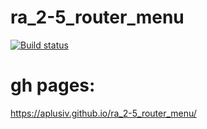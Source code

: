# ra_2-5_router_menu
[![Build status](https://ci.appveyor.com/api/projects/status/3k3h6t103klg29dp?svg=true)](https://ci.appveyor.com/project/AplusIv/ra-2-4-hooks-context-custom-hook)

# gh pages:
https://aplusiv.github.io/ra_2-5_router_menu/
